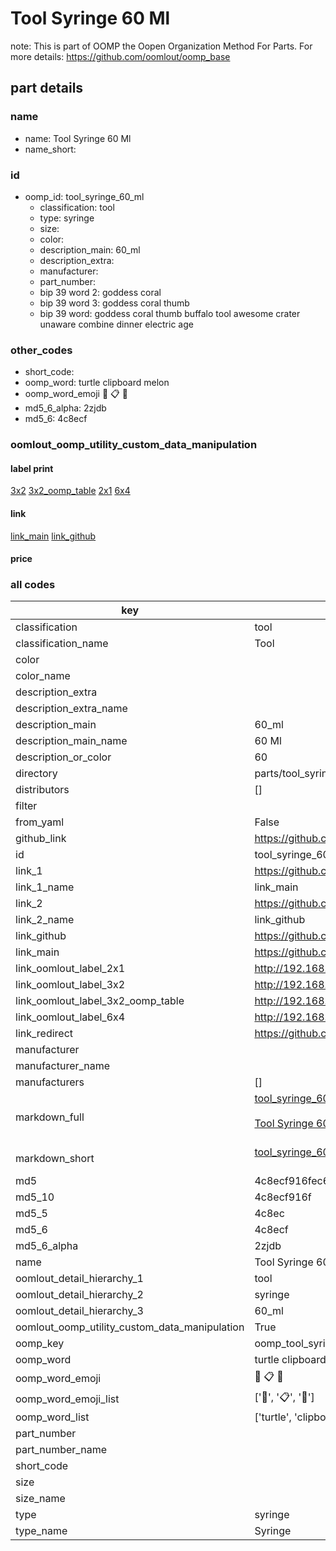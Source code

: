 # Tool Syringe 60 Ml  

note: This is part of OOMP the Oopen Organization Method For Parts. For more details: https://github.com/oomlout/oomp_base

##  part details
  







### name
* name: Tool Syringe 60 Ml
* name_short: 
### id
* oomp_id: tool_syringe_60_ml
  * classification: tool
  * type: syringe
  * size: 
  * color: 
  * description_main: 60_ml
  * description_extra: 
  * manufacturer: 
  * part_number: 
  * bip 39 word 2: goddess coral
  * bip 39 word 3: goddess coral thumb
  * bip 39 word: goddess coral thumb buffalo tool awesome crater unaware combine dinner electric age

### other_codes
* short_code: 
* oomp_word: turtle clipboard melon
* oomp_word_emoji :turtle: :clipboard: :melon:
* md5_6_alpha: 2zjdb
* md5_6: 4c8ecf






### oomlout_oomp_utility_custom_data_manipulation
#### label print
[3x2](http://192.168.1.245:1112/?label=oomp%202zjdb)
[3x2_oomp_table](http://192.168.1.108:1112/?label=oomp%202zjdb)
[2x1](http://192.168.1.242:1112/?label=oomp%202zjdb)
[6x4](http://192.168.1.55:1112/?label=oomp%202zjdb)    

#### link

[link_main](https://github.com/oomlout/oomlout_oomp_version_1_messy/tree/main/parts/tool_syringe_60_ml) [link_github](https://github.com/oomlout/oomlout_oomp_version_1_messy/tree/main/parts/tool_syringe_60_ml)                             

#### price







### all codes 
| key | value |  
| --- | --- |  
| classification | tool |  
| classification_name | Tool |  
| color |  |  
| color_name |  |  
| description_extra |  |  
| description_extra_name |  |  
| description_main | 60_ml |  
| description_main_name | 60 Ml |  
| description_or_color | 60 |  
| directory | parts/tool_syringe_60_ml |  
| distributors | [] |  
| filter |  |  
| from_yaml | False |  
| github_link | https://github.com/oomlout/oomlout_oomp_part_src/tree/main/parts/tool_syringe_60_ml |  
| id | tool_syringe_60_ml |  
| link_1 | https://github.com/oomlout/oomlout_oomp_version_1_messy/tree/main/parts/tool_syringe_60_ml |  
| link_1_name | link_main |  
| link_2 | https://github.com/oomlout/oomlout_oomp_version_1_messy/tree/main/parts/tool_syringe_60_ml |  
| link_2_name | link_github |  
| link_github | https://github.com/oomlout/oomlout_oomp_version_1_messy/tree/main/parts/tool_syringe_60_ml |  
| link_main | https://github.com/oomlout/oomlout_oomp_version_1_messy/tree/main/parts/tool_syringe_60_ml |  
| link_oomlout_label_2x1 | http://192.168.1.242:1112/?label=oomp%202zjdb |  
| link_oomlout_label_3x2 | http://192.168.1.245:1112/?label=oomp%202zjdb |  
| link_oomlout_label_3x2_oomp_table | http://192.168.1.108:1112/?label=oomp%202zjdb |  
| link_oomlout_label_6x4 | http://192.168.1.55:1112/?label=oomp%202zjdb |  
| link_redirect | https://github.com/oomlout/oomlout_oomp_version_1_messy/tree/main/parts/tool_syringe_60_ml |  
| manufacturer |  |  
| manufacturer_name |  |  
| manufacturers | [] |  
| markdown_full | [tool_syringe_60_ml](none)<br>[](none)<br>[Tool Syringe 60 Ml](none)<br><br> |  
| markdown_short | [tool_syringe_60_ml](none)<br><br> |  
| md5 | 4c8ecf916fec6650427251dbc2cc0b21 |  
| md5_10 | 4c8ecf916f |  
| md5_5 | 4c8ec |  
| md5_6 | 4c8ecf |  
| md5_6_alpha | 2zjdb |  
| name | Tool Syringe 60 Ml |  
| oomlout_detail_hierarchy_1 | tool |  
| oomlout_detail_hierarchy_2 | syringe |  
| oomlout_detail_hierarchy_3 | 60_ml |  
| oomlout_oomp_utility_custom_data_manipulation | True |  
| oomp_key | oomp_tool_syringe_60_ml |  
| oomp_word | turtle clipboard melon |  
| oomp_word_emoji | :turtle: :clipboard: :melon: |  
| oomp_word_emoji_list | [':turtle:', ':clipboard:', ':melon:'] |  
| oomp_word_list | ['turtle', 'clipboard', 'melon'] |  
| part_number |  |  
| part_number_name |  |  
| short_code |  |  
| size |  |  
| size_name |  |  
| type | syringe |  
| type_name | Syringe |  

